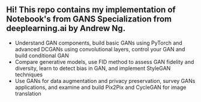 
## Hi! This repo contains my implementation of Notebook's from GANS Specialization from **deeplearning.ai** by **Andrew Ng**.


- Understand GAN components, build basic GANs using PyTorch and advanced DCGANs using convolutional layers, control your GAN and build conditional GAN
- Compare generative models, use FID method to assess GAN fidelity and diversity, learn to detect bias in GAN, and implement StyleGAN techniques
- Use GANs for data augmentation and privacy preservation, survey GANs applications, and examine and build Pix2Pix and CycleGAN for image translation
